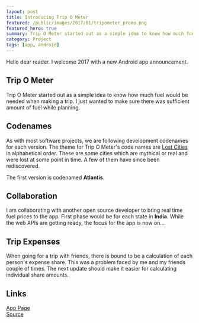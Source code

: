 ```yaml
---
layout: post
title: Introducing Trip O Meter
featured: /public/images/2017/01/tripometer_promo.png
featured_hero: true
summary: Trip O Meter started out as a simple idea to know how much fuel would be needed when making a trip. I just wanted to make sure there was sufficient amount of fuel while planning.
category: Project
tags: [app, android]
---
```

Hello dear reader. I welcome 2017 with a new Android app announcement. 

## Trip O Meter
Trip O Meter started out as a simple idea to know how much fuel would be needed when making a trip. I just wanted to make sure there was sufficient amount of fuel while planning. 

## Codenames
As with most software projects, we are following development codenames for each version. The theme for Trip O Meter's code names are [Lost Cities](https://github.com/midhunhk/trip-o-meter/wiki/Codenames) in alphabetical order. These are some cities which are mythical or real and were lost at some point in time. A few of them have since been rediscovered.

The first version is codenamed **Atlantis**.

## Collaboration
I am collaborating with another open source developer to bring real time fuel prices to the app. First phase would be for each state in **India**. While the web APIs are getting ready, the focus for the app is now on...

## Trip Expenses
When going for a trip with friends, there is bound to be a calculation of each person's expense share. This was a problem faced by me and my friends couple of times. The next update should make it easier for calculating individual share amounts.

## Links
[App Page](https://midhunhk.github.io/trip-o-meter)  
[Source](https://github.com/midhunhk/trip-o-meter)  
